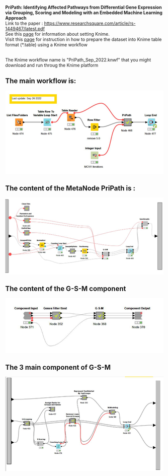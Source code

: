 **PriPath: Identifying Affected  Pathways from Differential Gene Expression via Grouping, Scoring and Modeling with an Embedded Machine Learning Approach**  
Link to the paper :  https://www.researchsquare.com/article/rs-1449467/latest.pdf
<br>
See this [page](https://github.com/malikyousef/PriPath/blob/697b1d659a4aa83e91d6043c90d7ade009a65cfc/SettingsKnime.md) for information about setting Knime.
<br>
Visit this [page](https://github.com/malikyousef/PriPath/blob/main/TableFormat.md) for instruction in how to prepare the dataset into Knime table format (*.table) using a Knime workflow

<br> 
The Knime workflow name is "PriPath_Sep_2022.knwf" that you might download and run throug the Knime platform

## The main workflow is: ##

![alt text](https://github.com/malikyousef/PriPath/blob/main/PriPath_main.PNG?raw=true)
 
 
 ## The content of the MetaNode PriPath is : ##
 
![alt text](https://github.com/malikyousef/PriPath/blob/main/PripPath_MetaNode.JPG?raw=true)

 ## The content of the G-S-M component ##
 
 ![alt text](https://github.com/malikyousef/PriPath/blob/main/Ttest_and_GSM.JPG?raw=true)

## The 3 main component of G-S-M ##
 ![alt text](https://github.com/malikyousef/PriPath/blob/main/G-S-M_all_steps.JPG?raw=true)
